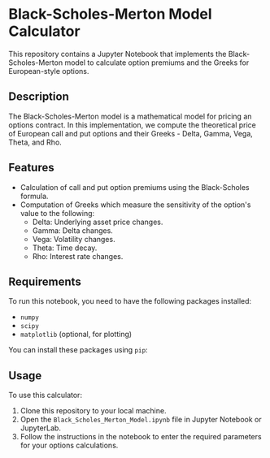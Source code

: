 # Black-Scholes-Merton Model Calculator

This repository contains a Jupyter Notebook that implements the Black-Scholes-Merton model to calculate option premiums and the Greeks for European-style options.

## Description

The Black-Scholes-Merton model is a mathematical model for pricing an options contract. In this implementation, we compute the theoretical price of European call and put options and their Greeks - Delta, Gamma, Vega, Theta, and Rho.

## Features

- Calculation of call and put option premiums using the Black-Scholes formula.
- Computation of Greeks which measure the sensitivity of the option's value to the following:
  - Delta: Underlying asset price changes.
  - Gamma: Delta changes.
  - Vega: Volatility changes.
  - Theta: Time decay.
  - Rho: Interest rate changes.

## Requirements

To run this notebook, you need to have the following packages installed:
- `numpy`
- `scipy`
- `matplotlib` (optional, for plotting)

You can install these packages using `pip`:

## Usage

To use this calculator:

1. Clone this repository to your local machine.
2. Open the `Black_Scholes_Merton_Model.ipynb` file in Jupyter Notebook or JupyterLab.
3. Follow the instructions in the notebook to enter the required parameters for your options calculations.
